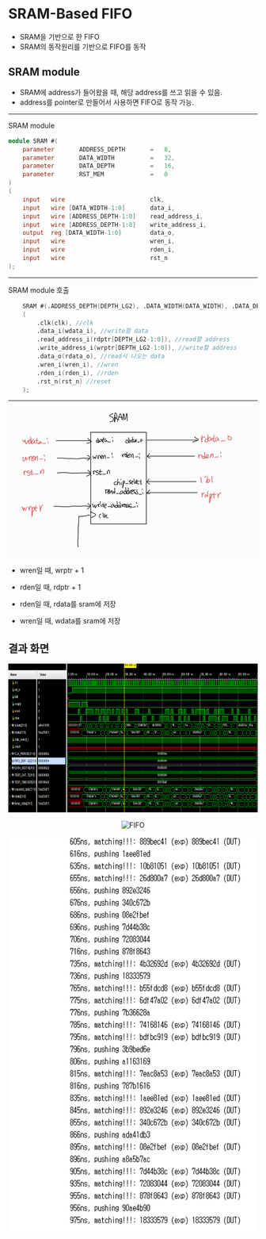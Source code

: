 # SRAM-Based FIFO

- SRAM을 기반으로 한 FIFO
- SRAM의 동작원리를 기반으로 FIFO를 동작

## SRAM module

- SRAM에 address가 들어왔을 때, 해당 address를 쓰고 읽을 수 있음.
- address를 pointer로 만들어서 사용하면 FIFO로 동작 가능.

---

SRAM module

```verilog
module SRAM #(
    parameter       ADDRESS_DEPTH       =   8,
    parameter       DATA_WIDTH          =   32,
    parameter       DATA_DEPTH          =   16,
    parameter       RST_MEM             =   0
)
(   
    input   wire                        clk,
    input   wire [DATA_WIDTH-1:0]       data_i,
    input   wire [ADDRESS_DEPTH-1:0]    read_address_i,
    input   wire [ADDRESS_DEPTH-1:0]    write_address_i,
    output  reg [DATA_WIDTH-1:0]        data_o,
    input   wire                        wren_i,
    input   wire                        rden_i,
    input   wire                        rst_n
);

```

---

SRAM module 호출

```verilog
    SRAM #(.ADDRESS_DEPTH(DEPTH_LG2), .DATA_WIDTH(DATA_WIDTH), .DATA_DEPTH(FIFO_DEPTH), .RST_MEM(RST_MEM)) sram_memory 
    (
        .clk(clk), //clk
        .data_i(wdata_i), //write할 data
        .read_address_i(rdptr[DEPTH_LG2-1:0]), //read할 address
        .write_address_i(wrptr[DEPTH_LG2-1:0]), //write할 address
        .data_o(rdata_o), //read시 나오는 data
        .wren_i(wren_i), //wren
        .rden_i(rden_i), //rden
        .rst_n(rst_n) //reset
    );
```

---

<p align="center"><img src="sram.jpg" width="500px" height="300px" title="FIFO" alt="FIFO" ><img></p>

- wren일 때, wrptr + 1
- rden일 때, rdptr + 1 

- rden일 때, rdata를 sram에 저장
- wren일 때, wdata를 sram에 저장


## 결과 화면 

<p align="center"><img src="result1.png" width="800px" height="300px" title="FIFO" alt="FIFO" ><img></p>


<p align="center"><img src="result2.png" width="500px" height="800px" title="FIFO" alt="FIFO" ><img></p>

<p align="center"><img src="result3.png" width="500px" height="800px" title="FIFO" alt="FIFO" ><img></p>
